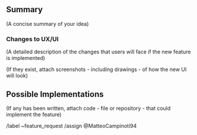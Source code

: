## Summary

(A concise summary of your idea)

### Changes to UX/UI

(A detailed description of the changes that users will face if the new feature is implemented)

(If they exist, attach screenshots - including drawings - of how the new UI will look)

## Possible Implementations

(If any has been written, attach code - file or repository - that could implement the feature)

/label ~feature_request
/assign @MatteoCampinoti94